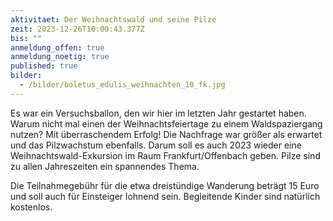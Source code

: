 ```yaml
---
aktivitaet: Der Weihnachtswald und seine Pilze
zeit: 2023-12-26T10:00:43.377Z
bis: ""
anmeldung_offen: true
anmeldung_noetig: true
published: true
bilder:
  - /bilder/boletus_edulis_weihnachten_10_fk.jpg
---
```

Es war ein Versuchsballon, den wir hier im letzten Jahr gestartet haben. Warum nicht mal einen der Weihnachtsfeiertage zu einem Waldspaziergang nutzen? Mit überraschendem Erfolg! Die Nachfrage war größer als erwartet und das Pilzwachstum ebenfalls. Darum soll es auch 2023 wieder eine Weihnachtswald-Exkursion im Raum Frankfurt/Offenbach geben. Pilze sind zu allen Jahreszeiten ein spannendes Thema.

Die Teilnahmegebühr für die etwa dreistündige Wanderung beträgt 15 Euro und soll auch für Einsteiger lohnend sein. Begleitende Kinder sind natürlich kostenlos.